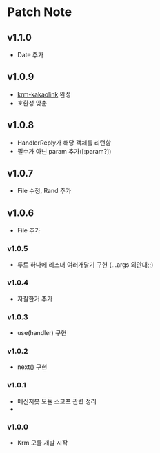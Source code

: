 # Patch Note


## v1.1.0
 - Date 추가

## v1.0.9
 - [krm-kakaolink](https://github.com/taeseong14/krm-modules/blob/main/krm-kakaolink.js) 완성
 - 호환성 맞춘

## v1.0.8
 - HandlerReply가 해당 객체를 리턴함
 - 필수가 아닌 param 추가([:param?])

## v1.0.7
 - File 수정, Rand 추가

## v1.0.6
 - File 추가

### v1.0.5
 - 루트 하나에 리스너 여러개달기 구현 (...args 외안대;;)

### v1.0.4
 - 자잘한거 추가

### v1.0.3
 - use(handler) 구현

### v1.0.2
 - next() 구현

### v1.0.1
 - 메신저봇 모듈 스코프 관련 정리
 - 
### v1.0.0
 - Krm 모듈 개발 시작